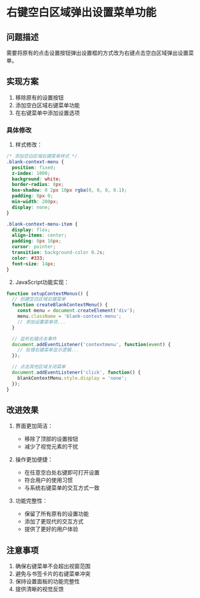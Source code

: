# 右键空白区域弹出设置菜单功能

## 问题描述
需要将原有的点击设置按钮弹出设置框的方式改为右键点击空白区域弹出设置菜单。

## 实现方案
1. 移除原有的设置按钮
2. 添加空白区域右键菜单功能
3. 在右键菜单中添加设置选项

### 具体修改
1. 样式修改：
```css
/* 添加空白区域右键菜单样式 */
.blank-context-menu {
  position: fixed;
  z-index: 1000;
  background: white;
  border-radius: 8px;
  box-shadow: 0 2px 10px rgba(0, 0, 0, 0.1);
  padding: 8px 0;
  min-width: 200px;
  display: none;
}

.blank-context-menu-item {
  display: flex;
  align-items: center;
  padding: 8px 16px;
  cursor: pointer;
  transition: background-color 0.2s;
  color: #333;
  font-size: 14px;
}
```

2. JavaScript功能实现：
```javascript
function setupContextMenus() {
  // 创建空白区域右键菜单
  function createBlankContextMenu() {
    const menu = document.createElement('div');
    menu.className = 'blank-context-menu';
    // 添加设置菜单项...
  }

  // 监听右键点击事件
  document.addEventListener('contextmenu', function(event) {
    // 处理右键菜单显示逻辑...
  });

  // 点击其他区域关闭菜单
  document.addEventListener('click', function() {
    blankContextMenu.style.display = 'none';
  });
}
```

## 改进效果
1. 界面更加简洁：
   - 移除了顶部的设置按钮
   - 减少了视觉元素的干扰

2. 操作更加便捷：
   - 在任意空白处右键即可打开设置
   - 符合用户的使用习惯
   - 与系统右键菜单的交互方式一致

3. 功能完整性：
   - 保留了所有原有的设置功能
   - 添加了更现代的交互方式
   - 提供了更好的用户体验

## 注意事项
1. 确保右键菜单不会超出视窗范围
2. 避免与书签卡片的右键菜单冲突
3. 保持设置面板的功能完整性
4. 提供清晰的视觉反馈 